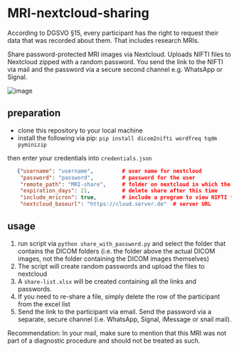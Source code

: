 # MRI-nextcloud-sharing

According to DGSVO §15, every participant has the right to request their data that was recorded about them. That includes research MRIs.

Share password-protected MRI images via Nextcloud. 
Uploads NIFTI files to Nextcloud zipped with a random password.
You send the link to the NIFTI via mail and the password via a secure second channel e.g. WhatsApp or Signal.

![image](https://github.com/CIMH-Clinical-Psychology/MRI-nextcloud-sharing/assets/14980558/b8e78dc5-2c01-49db-97a7-5de3b46c124f)


## preparation
- clone this repository to your local machine
- install the following via pip:  `pip install dicom2nifti wordfreq tqdm pyminizip`

then enter your credentials into `credentials.json`
```json
   {"username": "username",         # user name for nextcloud
    "password": "password",         # password for the user
    "remote_path": "MRI-share",     # folder on nextcloud in which the files are uploaded.
    "expiration_days": 21,          # delete share after this time
    "include_mricron": true,        # include a program to view NIFTI files (Windows only)
    "nextcloud_baseurl": "https://cloud.server.de"  # server URL
```

## usage

1. run script via `python share_with_password.py` and select the folder that contains the DICOM folders (i.e. the folder above the actual DICOM images, not the folder containing the DICOM images themselves)
2. The script will create random passwords and upload the files to nextcloud
3. A `share-list.xlsx` will be created containing all the links and passwords.
4. If you need to re-share a file, simply delete the row of the participant from the excel list
5. Send the link to the participant via email. Send the password via a separate, secure channel (i.e. WhatsApp, Signal, iMessage or snail mail).

Recommendation: In your mail, make sure to mention that this MRI was not part of a diagnostic procedure and should not be treated as such. 